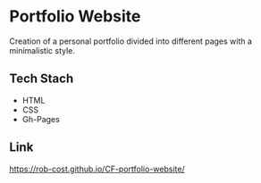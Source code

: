 # Portfolio Website

Creation of a personal portfolio divided into different pages with a minimalistic style.

## Tech Stach
- HTML
- CSS
- Gh-Pages

## Link
https://rob-cost.github.io/CF-portfolio-website/
